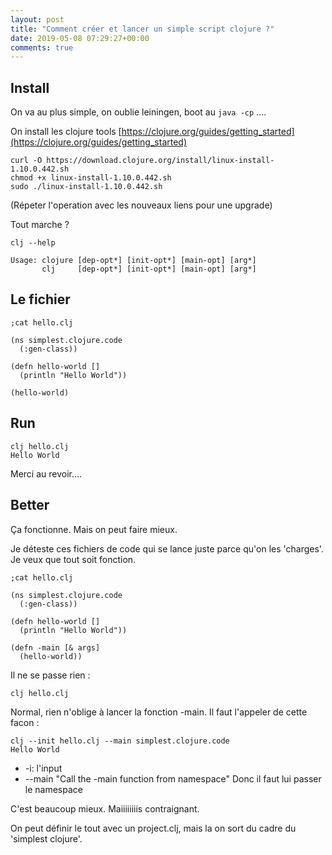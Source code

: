 ```yaml
---
layout: post
title: "Comment créer et lancer un simple script clojure ?"
date: 2019-05-08 07:29:27+00:00
comments: true
---
```


## Install

On va au plus simple, on oublie leiningen, boot au `java -cp` ....

On install les clojure tools [https://clojure.org/guides/getting_started](https://clojure.org/guides/getting_started)

```
curl -O https://download.clojure.org/install/linux-install-1.10.0.442.sh
chmod +x linux-install-1.10.0.442.sh
sudo ./linux-install-1.10.0.442.sh
```

(Répeter l'operation avec les nouveaux liens pour une upgrade)

Tout marche ?
```
clj --help

Usage: clojure [dep-opt*] [init-opt*] [main-opt] [arg*]
       clj     [dep-opt*] [init-opt*] [main-opt] [arg*]
```

## Le fichier

```
;cat hello.clj

(ns simplest.clojure.code
  (:gen-class))

(defn hello-world []
  (println "Hello World"))

(hello-world)
```

## Run

```
clj hello.clj
Hello World
```

Merci au revoir....

## Better

Ça fonctionne. Mais on peut faire mieux.

Je déteste ces fichiers de code qui se lance juste parce qu'on les 'charges'.
Je veux que tout soit fonction.

```
;cat hello.clj

(ns simplest.clojure.code
  (:gen-class))

(defn hello-world []
  (println "Hello World"))

(defn -main [& args]
  (hello-world))
```

Il ne se passe rien :
```
clj hello.clj
```

Normal, rien n'oblige à lancer la fonction -main. 
Il faut l'appeler de cette facon :

```
clj --init hello.clj --main simplest.clojure.code
Hello World
```

+ -i: l'input
+ --main "Call the -main function from namespace" Donc il faut lui passer le namespace

C'est beaucoup mieux. Maiiiiiiiis contraignant.

On peut définir le tout avec un project.clj, mais la on sort du cadre du 'simplest clojure'.
